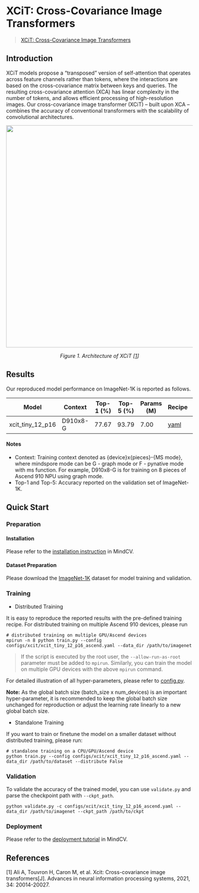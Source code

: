 # XCiT: Cross-Covariance Image Transformers

> [XCiT: Cross-Covariance Image Transformers](https://arxiv.org/abs/2106.09681)
## Introduction

XCiT models propose a “transposed” version of self-attention that operates across feature channels rather than tokens, where the interactions are based on the cross-covariance matrix between keys and queries. The resulting cross-covariance attention (XCA) has linear complexity in the number of tokens, and allows efficient processing of high-resolution images. Our cross-covariance image transformer (XCiT) – built upon XCA – combines the accuracy of conventional transformers with the scalability of convolutional architectures.

<p align="center">
  <img src="https://user-images.githubusercontent.com/51260139/211969416-b57b3aff-49b0-4048-b970-55d9196ed63b.png" width=600 />
</p>
<p align="center">
  <em>Figure 1. Architecture of XCiT [<a href="#references">1</a>] </em>
</p>

## Results

Our reproduced model performance on ImageNet-1K is reported as follows.

<div align="center">

| Model        | Context  | Top-1 (%) | Top-5 (%) | Params (M) | Recipe                                                                                        | Download                                                                       |
|--------------|----------|-----------|-----------|------------|-----------------------------------------------------------------------------------------------|--------------------------------------------------------------------------------|
| xcit_tiny_12_p16 | D910x8-G | 77.67     | 93.79      | 7.00      | [yaml](https://github.com/mindspore-lab/mindcv/blob/main/configs/xcit/xcit_tiny_12_p16_ascend.yaml) | [weights](https://download.mindspore.cn/toolkits/mindcv/xcit/xcit_tiny_12_p16_224-1b1c9301.ckpt) |

</div>


#### Notes

- Context: Training context denoted as {device}x{pieces}-{MS mode}, where mindspore mode can be G - graph mode or F - pynative mode with ms function. For example, D910x8-G is for training on 8 pieces of Ascend 910 NPU using graph mode.
- Top-1 and Top-5: Accuracy reported on the validation set of ImageNet-1K.

## Quick Start

### Preparation

#### Installation

Please refer to the [installation instruction](https://github.com/mindspore-lab/mindcv#installation) in MindCV.

#### Dataset Preparation

Please download the [ImageNet-1K](https://www.image-net.org/challenges/LSVRC/2012/index.php) dataset for model training and validation.

### Training

* Distributed Training

It is easy to reproduce the reported results with the pre-defined training recipe. For distributed training on multiple Ascend 910 devices, please run

```shell
# distributed training on multiple GPU/Ascend devices
mpirun -n 8 python train.py --config configs/xcit/xcit_tiny_12_p16_ascend.yaml --data_dir /path/to/imagenet
```
> If the script is executed by the root user, the `--allow-run-as-root` parameter must be added to `mpirun`.
Similarly, you can train the model on multiple GPU devices with the above `mpirun` command.

For detailed illustration of all hyper-parameters, please refer to [config.py](https://github.com/mindspore-lab/mindcv/blob/main/config.py).

**Note:**  As the global batch size  (batch_size x num_devices) is an important hyper-parameter, it is recommended to keep the global batch size unchanged for reproduction or adjust the learning rate linearly to a new global batch size.

* Standalone Training

If you want to train or finetune the model on a smaller dataset without distributed training, please run:

```shell
# standalone training on a CPU/GPU/Ascend device
python train.py --config configs/xcit/xcit_tiny_12_p16_ascend.yaml --data_dir /path/to/dataset --distribute False
```

### Validation

To validate the accuracy of the trained model, you can use `validate.py` and parse the checkpoint path with `--ckpt_path`.

```
python validate.py -c configs/xcit/xcit_tiny_12_p16_ascend.yaml --data_dir /path/to/imagenet --ckpt_path /path/to/ckpt
```

### Deployment

Please refer to the [deployment tutorial](https://mindspore-lab.github.io/mindcv/tutorials/deployment/) in MindCV.

## References

<!--- Guideline: Citation format should follow GB/T 7714. -->
[1] Ali A, Touvron H, Caron M, et al. Xcit: Cross-covariance image transformers[J]. Advances in neural information processing systems, 2021, 34: 20014-20027.
